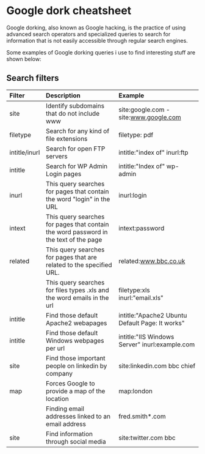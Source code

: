 # Google dork cheatsheet

Google dorking, also known as Google hacking, is the practice of using advanced search operators and specialized queries to search for information that is not easily accessible through regular search engines. 

Some examples of Google dorking queries i use to find interesting stuff are shown below:

## Search filters
| Filter          | Description                                        | Example                              |
| :-------------- |:---------------------------------------------------| :------------------------------------|
| site    | Identify subdomains that do not include www  | site:google.com -site:www.google.com |||
| filetype| Search for any kind of file extensions | filetype: pdf |||
| intitle/inurl | Search for open FTP servers | intitle:"index of" inurl:ftp |||
|intitle | Search for WP Admin Login pages | intitle:"Index of" wp-admin |||
|inurl | This query searches for pages that contain the word "login" in the URL | inurl:login |||
|intext | This query searches for pages that contain the word password in the text of the page | intext:password |||
|related | This query searches for pages that are related to the specified URL. | related:www.bbc.co.uk|||
| | This query searches for files types .xls and the word emails in the url | filetype:xls inurl:"email.xls"|||
| intitle | Find those default Apache2 webapages | intitle:"Apache2 Ubuntu Default Page: It works"|||
| intitle | Find those default Windows webpages per url | intitle:"IIS Windows Server" inurl:example.com|||
| site | Find those important people on linkedin by company |site:linkedin.com bbc chief|
|map | Forces Google to provide a map of the location | map:london|||
||Finding email addresses linked to an email address | fred.smith*.com|||
|site|Find information through social media | site:twitter.com bbc|||

